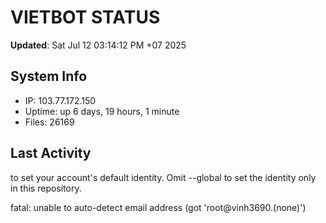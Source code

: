 # VIETBOT STATUS
**Updated**: Sat Jul 12 03:14:12 PM +07 2025

## System Info
- IP: 103.77.172.150
- Uptime: up 6 days, 19 hours, 1 minute
- Files: 26169

## Last Activity

to set your account's default identity.
Omit --global to set the identity only in this repository.

fatal: unable to auto-detect email address (got 'root@vinh3690.(none)')
